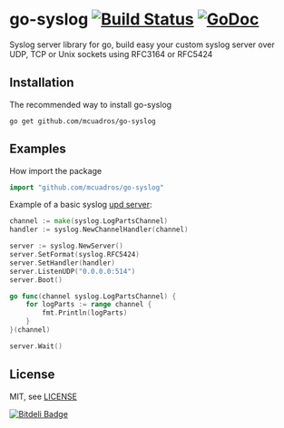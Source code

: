 go-syslog [![Build Status](https://travis-ci.org/mcuadros/go-syslog.png?branch=master)](https://travis-ci.org/mcuadros/go-syslog) [![GoDoc](http://godoc.org/github.com/mcuadros/go-syslog?status.png)](http://godoc.org/github.com/mcuadros/go-syslog)
==============================

Syslog server library for go, build easy your custom syslog server over UDP, TCP or Unix sockets using RFC3164 or RFC5424

Installation
------------

The recommended way to install go-syslog

```
go get github.com/mcuadros/go-syslog
```

Examples
--------

How import the package

```go
import "github.com/mcuadros/go-syslog"
```

Example of a basic syslog [upd server](example/basic_udp.go):    

```go
channel := make(syslog.LogPartsChannel)
handler := syslog.NewChannelHandler(channel)

server := syslog.NewServer()
server.SetFormat(syslog.RFC5424)
server.SetHandler(handler)
server.ListenUDP("0.0.0.0:514")
server.Boot()

go func(channel syslog.LogPartsChannel) {
    for logParts := range channel {
        fmt.Println(logParts)
    }
}(channel)

server.Wait()
```

License
-------

MIT, see [LICENSE](LICENSE)

[![Bitdeli Badge](https://d2weczhvl823v0.cloudfront.net/mcuadros/go-syslog/trend.png)](https://bitdeli.com/free "Bitdeli Badge")
